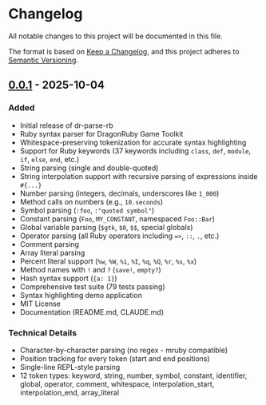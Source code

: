 # Changelog

All notable changes to this project will be documented in this file.

The format is based on [Keep a Changelog](https://keepachangelog.com/en/1.0.0/),
and this project adheres to [Semantic Versioning](https://semver.org/spec/v2.0.0.html).

## [0.0.1] - 2025-10-04

### Added
- Initial release of dr-parse-rb
- Ruby syntax parser for DragonRuby Game Toolkit
- Whitespace-preserving tokenization for accurate syntax highlighting
- Support for Ruby keywords (37 keywords including `class`, `def`, `module`, `if`, `else`, `end`, etc.)
- String parsing (single and double-quoted)
- String interpolation support with recursive parsing of expressions inside `#{...}`
- Number parsing (integers, decimals, underscores like `1_000`)
- Method calls on numbers (e.g., `10.seconds`)
- Symbol parsing (`:foo`, `:"quoted symbol"`)
- Constant parsing (`Foo`, `MY_CONSTANT`, namespaced `Foo::Bar`)
- Global variable parsing (`$gtk`, `$0`, `$$`, special globals)
- Operator parsing (all Ruby operators including `=>`, `::`, `.`, etc.)
- Comment parsing
- Array literal parsing
- Percent literal support (`%w`, `%W`, `%i`, `%I`, `%q`, `%Q`, `%r`, `%s`, `%x`)
- Method names with `!` and `?` (`save!`, `empty?`)
- Hash syntax support (`{a: 1}`)
- Comprehensive test suite (79 tests passing)
- Syntax highlighting demo application
- MIT License
- Documentation (README.md, CLAUDE.md)

### Technical Details
- Character-by-character parsing (no regex - mruby compatible)
- Position tracking for every token (start and end positions)
- Single-line REPL-style parsing
- 12 token types: keyword, string, number, symbol, constant, identifier, global, operator, comment, whitespace, interpolation_start, interpolation_end, array_literal

[0.0.1]: https://github.com/marcheiligers/dr-parse-rb/releases/tag/v0.0.1
